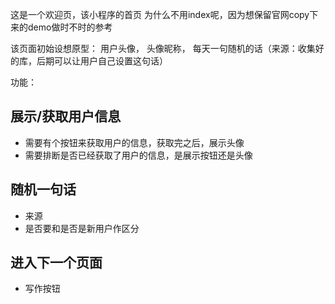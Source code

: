 这是一个欢迎页，该小程序的首页 
为什么不用index呢，因为想保留官网copy下来的demo做时不时的参考

该页面初始设想原型：
用户头像，
头像昵称，
每天一句随机的话（来源：收集好的库，后期可以让用户自己设置这句话）

功能：
## 展示/获取用户信息
- 需要有个按钮来获取用户的信息，获取完之后，展示头像
- 需要排断是否已经获取了用户的信息，是展示按钮还是头像
## 随机一句话
- 来源
- 是否要和是否是新用户作区分
## 进入下一个页面
- 写作按钮